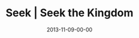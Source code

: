 ---
layout: message
category: message
series: "Kingdom Come"
title: "Seek | Seek the Kingdom"
date: 2013-11-09-00-00
message_id: 830
audio: "http://s3.amazonaws.com/crossroads-media/media/legacy/mp3/110913forweb.mp3"
audio-duration: "42:37"
description: "Brian Tome talks about seeking the Kingdom"
video: "https://s3.amazonaws.com/crossroadsvideomessages/110913forweb.mp4"
video-duration: "42:37"
video-image: "http://s3.amazonaws.com/crossroads-media/images/legacy/content/btstill110913.jpg"
program: "http://s3.amazonaws.com/crossroads-media/media/legacy/documents/KingdomProgram_Week5_LO.pdf"
explicit: false
---